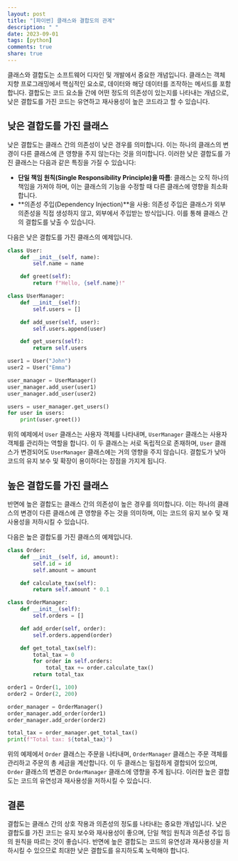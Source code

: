 ```yaml
---
layout: post
title: "[파이썬] 클래스와 결합도의 관계"
description: " "
date: 2023-09-01
tags: [python]
comments: true
share: true
---
```


클래스와 결합도는 소프트웨어 디자인 및 개발에서 중요한 개념입니다. 클래스는 객체 지향 프로그래밍에서 핵심적인 요소로, 데이터와 해당 데이터를 조작하는 메서드를 포함합니다. 결합도는 코드 요소들 간에 어떤 정도의 의존성이 있는지를 나타내는 개념으로, 낮은 결합도를 가진 코드는 유연하고 재사용성이 높은 코드라고 할 수 있습니다.

## 낮은 결합도를 가진 클래스

낮은 결합도는 클래스 간의 의존성이 낮은 경우를 의미합니다. 이는 하나의 클래스의 변경이 다른 클래스에 큰 영향을 주지 않는다는 것을 의미합니다. 이러한 낮은 결합도를 가진 클래스는 다음과 같은 특징을 가질 수 있습니다:

- **단일 책임 원칙(Single Responsibility Principle)을 따름**: 클래스는 오직 하나의 책임을 가져야 하며, 이는 클래스의 기능을 수정할 때 다른 클래스에 영향을 최소화합니다.
- **의존성 주입(Dependency Injection)**을 사용: 의존성 주입은 클래스가 외부 의존성을 직접 생성하지 않고, 외부에서 주입받는 방식입니다. 이를 통해 클래스 간의 결합도를 낮출 수 있습니다.

다음은 낮은 결합도를 가진 클래스의 예제입니다.

```python
class User:
    def __init__(self, name):
        self.name = name

    def greet(self):
        return f"Hello, {self.name}!"

class UserManager:
    def __init__(self):
        self.users = []

    def add_user(self, user):
        self.users.append(user)

    def get_users(self):
        return self.users

user1 = User("John")
user2 = User("Emma")

user_manager = UserManager()
user_manager.add_user(user1)
user_manager.add_user(user2)

users = user_manager.get_users()
for user in users:
    print(user.greet())
```

위의 예제에서 `User` 클래스는 사용자 객체를 나타내며, `UserManager` 클래스는 사용자 객체를 관리하는 역할을 합니다. 이 두 클래스는 서로 독립적으로 존재하며, `User` 클래스가 변경되어도 `UserManager` 클래스에는 거의 영향을 주지 않습니다. 결합도가 낮아 코드의 유지 보수 및 확장이 용이하다는 장점을 가지게 됩니다.

## 높은 결합도를 가진 클래스

반면에 높은 결합도는 클래스 간의 의존성이 높은 경우를 의미합니다. 이는 하나의 클래스의 변경이 다른 클래스에 큰 영향을 주는 것을 의미하며, 이는 코드의 유지 보수 및 재사용성을 저하시킬 수 있습니다.

다음은 높은 결합도를 가진 클래스의 예제입니다.

```python
class Order:
    def __init__(self, id, amount):
        self.id = id
        self.amount = amount

    def calculate_tax(self):
        return self.amount * 0.1

class OrderManager:
    def __init__(self):
        self.orders = []

    def add_order(self, order):
        self.orders.append(order)

    def get_total_tax(self):
        total_tax = 0
        for order in self.orders:
            total_tax += order.calculate_tax()
        return total_tax

order1 = Order(1, 100)
order2 = Order(2, 200)

order_manager = OrderManager()
order_manager.add_order(order1)
order_manager.add_order(order2)

total_tax = order_manager.get_total_tax()
print(f"Total tax: ${total_tax}")
```

위의 예제에서 `Order` 클래스는 주문을 나타내며, `OrderManager` 클래스는 주문 객체를 관리하고 주문의 총 세금을 계산합니다. 이 두 클래스는 밀접하게 결합되어 있으며, `Order` 클래스의 변경은 `OrderManager` 클래스에 영향을 주게 됩니다. 이러한 높은 결합도는 코드의 유연성과 재사용성을 저하시킬 수 있습니다.

## 결론

결합도는 클래스 간의 상호 작용과 의존성의 정도를 나타내는 중요한 개념입니다. 낮은 결합도를 가진 코드는 유지 보수와 재사용성이 좋으며, 단일 책임 원칙과 의존성 주입 등의 원칙을 따르는 것이 좋습니다. 반면에 높은 결합도는 코드의 유연성과 재사용성을 저하시킬 수 있으므로 최대한 낮은 결합도를 유지하도록 노력해야 합니다.